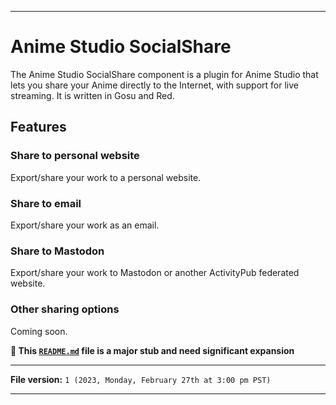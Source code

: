 
***

# Anime Studio SocialShare

The Anime Studio SocialShare component is a plugin for Anime Studio that lets you share your Anime directly to the Internet, with support for live streaming. It is written in Gosu and Red.

## Features

### Share to personal website

Export/share your work to a personal website.

### Share to email

Export/share your work as an email.

### Share to Mastodon

Export/share your work to Mastodon or another ActivityPub federated website.

### Other sharing options

Coming soon.

**🌱️ This [`README.md`](/README.md) file is a major stub and need significant expansion**

***

**File version:** `1 (2023, Monday, February 27th at 3:00 pm PST)`

***
